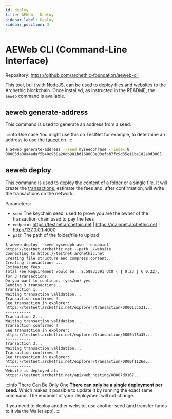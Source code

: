 ```yaml
---
id: deploy
title: AEWeb - Deploy
sidebar_label: Deploy
sidebar_position: 3
---
```



# AEWeb CLI (Command-Line Interface)

Repository: https://github.com/archethic-foundation/aeweb-cli

This tool, built with NodeJS, can be used to deploy files and websites to the Archethic blockchain.
Once installed, as instructed in the README, the `aeweb` command is available.

## aeweb generate-address 

This command is used to generate an address from a seed. 

:::info Use case
You might use this on TestNet for example, to determine an address to use the [faucet](https://testnet.archethic.net/faucet) on.
:::


```bash
$ aeweb generate-address --seed myseedphrase --index 0
00005da88a4adaf5b40c958a20db981bd168008e03efbb7fc9d35e11be182a0d3065
```



## aeweb deploy

This command is used to deploy the content of a folder or a single file. It will create the [transactions](./how-it-works), estimate the fees and, after confirmation, will write the transactions on the network.

Parameters: 
- `seed` The keychain seed, used to prove you are the owner of the transaction chain used to pay the fees
- `endpoint` https://testnet.archethic.net | https://mainnet.archethic.net | http://127.0.0.1:4000
- `path` The path of the folder/file to upload 


```
$ aeweb deploy --seed myseedphrase --endpoint https://testnet.archethic.net --path ./website
Connecting to https://testnet.archethic.net 
Creating file structure and compress content...
Creating transactions ...
Estimating fees ...
Total Fee Requirement would be : 2.58933391 UCO ( $ 0.23 | € 0.22), for 3 transactions.
Do you want to continue. (yes/no) yes
Sending 3 transactions...
Transaction 1...
Waiting transaction validation...
Transaction confirmed !
See transaction in explorer: https://testnet.archethic.net/explorer/transaction/000013c531...
-----------
Transaction 2...
Waiting transaction validation...
Transaction confirmed !
See transaction in explorer: https://testnet.archethic.net/explorer/transaction/0000a78a35...
-----------
Transaction 3...
Waiting transaction validation...
Transaction confirmed !
See transaction in explorer: https://testnet.archethic.net/explorer/transaction/0000f1126e...
-----------
Website is deployed at: https://testnet.archethic.net/api/web_hosting/00007d9167...
```

:::info There Can Be Only One
**There can only be a single deployment per seed.** Which makes it possible to update it by running the exact same command. The endpoint of your deployment will not change. 

If you need to deploy another website, use another seed (and transfer funds to it via the Wallet app).
:::



